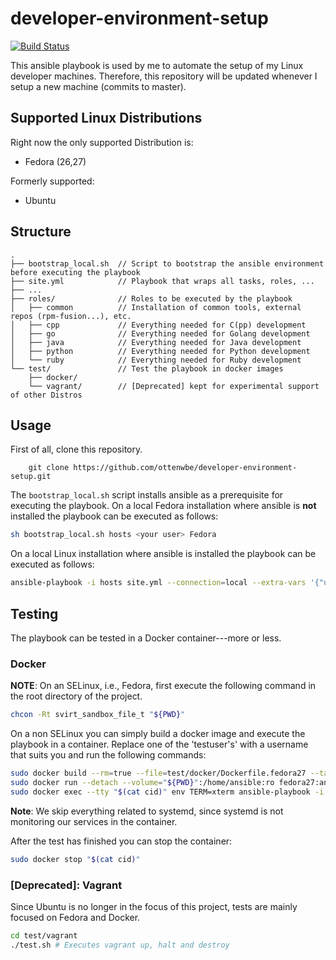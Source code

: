 # developer-environment-setup

[![Build Status](https://travis-ci.org/ottenwbe/developer-environment-setup.svg?branch=master)](https://travis-ci.org/ottenwbe/developer-environment-setup)

This ansible playbook is used by me to automate the setup of my Linux developer machines. Therefore, this repository will be updated whenever I setup a new machine (commits to master).

## Supported Linux Distributions

Right now the only supported Distribution is:
* Fedora (26,27)

Formerly supported:
* Ubuntu

## Structure

```
.
├── bootstrap_local.sh  // Script to bootstrap the ansible environment before executing the playbook
├── site.yml            // Playbook that wraps all tasks, roles, ...
├── ... 
├── roles/              // Roles to be executed by the playbook
│   ├── common          // Installation of common tools, external repos (rpm-fusion...), etc. 
│   ├── cpp             // Everything needed for C(pp) development
│   ├── go              // Everything needed for Golang development
│   ├── java            // Everything needed for Java development
│   ├── python          // Everything needed for Python development
│   └── ruby            // Everything needed for Ruby development       
└── test/               // Test the playbook in docker images
    ├── docker/
    └── vagrant/        // [Deprecated] kept for experimental support of other Distros
```

## Usage 

First of all, clone this repository.

```
    git clone https://github.com/ottenwbe/developer-environment-setup.git
```

The ```bootstrap_local.sh``` script installs ansible as a prerequisite for executing the playbook.
On a local Fedora installation where ansible is __not__ installed the playbook can be executed as follows:

```bash
sh bootstrap_local.sh hosts <your user> Fedora
```

On a local Linux installation where ansible is installed the playbook can be executed as follows:
```bash
ansible-playbook -i hosts site.yml --connection=local --extra-vars '{"users": ["your user"]}' --ask-become-pass
```

## Testing 

The playbook can be tested in a Docker container---more or less.

### Docker


__NOTE__: On an SELinux, i.e., Fedora, first execute the following command in the root directory of the project.

```bash
chcon -Rt svirt_sandbox_file_t "${PWD}"
```

On a non SELinux you can simply build a docker image and execute the playbook in a container. Replace one of the 'testuser's' with a username that suits you and run the following commands:

```bash
sudo docker build --rm=true --file=test/docker/Dockerfile.fedora27 --tag=fedora27:ansible test/docker
sudo docker run --detach --volume="${PWD}":/home/ansible:ro fedora27:ansible "/sbin/init" > cid
sudo docker exec --tty "$(cat cid)" env TERM=xterm ansible-playbook -i /home/ansible/test/docker/test_hosts /home/ansible/site.yml --connection=local --become --extra-vars '{"users": ["testuser1","testuser2"]}' --skip-tags "systemd"
```

__Note__: We skip everything related to systemd, since systemd is not monitoring our services in the container.  

After the test has finished you can stop the container:
```bash
sudo docker stop "$(cat cid)"
```

### [Deprecated]: Vagrant

Since Ubuntu is no longer in the focus of this project, tests are mainly focused on Fedora and Docker.

```bash
cd test/vagrant
./test.sh # Executes vagrant up, halt and destroy 
```

